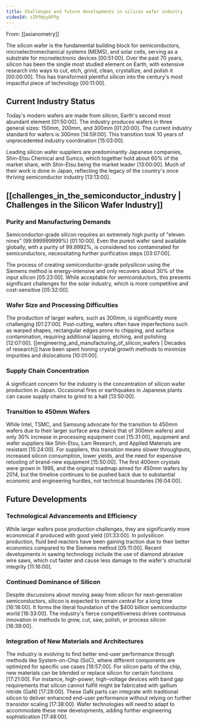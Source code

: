 ```yaml
---
title: Challenges and future developments in silicon wafer industry
videoId: sIRfWyyOFPg
---
```


From: [[asianometry]] <br/> 

The silicon wafer is the fundamental building block for semiconductors, microelectromechanical systems (MEMS), and solar cells, serving as a substrate for microelectronic devices <a class="yt-timestamp" data-t="00:51:00">[00:51:00]</a>. Over the past 70 years, silicon has been the single most studied element on Earth, with extensive research into ways to cut, etch, grind, clean, crystallize, and polish it <a class="yt-timestamp" data-t="00:00:00">[00:00:00]</a>. This has transformed plentiful silicon into the century's most impactful piece of technology <a class="yt-timestamp" data-t="00:11:00">[00:11:00]</a>.

## Current Industry Status

Today's modern wafers are made from silicon, Earth's second most abundant element <a class="yt-timestamp" data-t="01:50:00">[01:50:00]</a>. The industry produces wafers in three general sizes: 150mm, 200mm, and 300mm <a class="yt-timestamp" data-t="01:20:00">[01:20:00]</a>. The current industry standard for wafers is 300mm <a class="yt-timestamp" data-t="14:59:00">[14:59:00]</a>. This transition took 10 years of unprecedented industry coordination <a class="yt-timestamp" data-t="15:03:00">[15:03:00]</a>.

Leading silicon wafer suppliers are predominantly Japanese companies, Shin-Etsu Chemical and Sumco, which together hold about 60% of the market share, with Shin-Etsu being the market leader <a class="yt-timestamp" data-t="13:00:00">[13:00:00]</a>. Much of their work is done in Japan, reflecting the legacy of the country's once thriving semiconductor industry <a class="yt-timestamp" data-t="13:13:00">[13:13:00]</a>.

## [[challenges_in_the_semiconductor_industry | Challenges in the Silicon Wafer Industry]]

### Purity and Manufacturing Demands
Semiconductor-grade silicon requires an extremely high purity of "eleven nines" (99.999999999%) <a class="yt-timestamp" data-t="01:10:00">[01:10:00]</a>. Even the purest wafer sand available globally, with a purity of 99.9992%, is considered too contaminated for semiconductors, necessitating further purification steps <a class="yt-timestamp" data-t="03:07:00">[03:07:00]</a>.

The process of creating semiconductor-grade polysilicon using the Siemens method is energy-intensive and only recovers about 30% of the input silicon <a class="yt-timestamp" data-t="05:23:00">[05:23:00]</a>. While acceptable for semiconductors, this presents significant challenges for the solar industry, which is more competitive and cost-sensitive <a class="yt-timestamp" data-t="05:32:00">[05:32:00]</a>.

### Wafer Size and Processing Difficulties
The production of larger wafers, such as 300mm, is significantly more challenging <a class="yt-timestamp" data-t="01:27:00">[01:27:00]</a>. Post-cutting, wafers often have imperfections such as warped shapes, rectangular edges prone to chipping, and surface contamination, requiring additional lapping, etching, and polishing <a class="yt-timestamp" data-t="12:07:00">[12:07:00]</a>. [[engineering_and_manufacturing_of_silicon_wafers | Decades of research]] have been spent honing crystal growth methods to minimize impurities and dislocations <a class="yt-timestamp" data-t="10:01:00">[10:01:00]</a>.

### Supply Chain Concentration
A significant concern for the industry is the concentration of silicon wafer production in Japan. Occasional fires or earthquakes in Japanese plants can cause supply chains to grind to a halt <a class="yt-timestamp" data-t="13:50:00">[13:50:00]</a>.

### Transition to 450mm Wafers
While Intel, TSMC, and Samsung advocate for the transition to 450mm wafers due to their larger surface area (twice that of 300mm wafers) and only 30% increase in processing equipment cost <a class="yt-timestamp" data-t="15:31:00">[15:31:00]</a>, equipment and wafer suppliers like Shin-Etsu, Lam Research, and Applied Materials are resistant <a class="yt-timestamp" data-t="15:24:00">[15:24:00]</a>. For suppliers, this transition means slower throughputs, increased silicon consumption, lower yields, and the need for expensive retooling of brand-new equipment <a class="yt-timestamp" data-t="15:50:00">[15:50:00]</a>. The first 400mm crystals were grown in 1995, and the original roadmap aimed for 450mm wafers by 2014, but the timeline continues to be pushed back due to substantial economic and engineering hurdles, not technical boundaries <a class="yt-timestamp" data-t="16:04:00">[16:04:00]</a>.

## Future Developments

### Technological Advancements and Efficiency
While larger wafers pose production challenges, they are significantly more economical if produced with good yield <a class="yt-timestamp" data-t="01:33:00">[01:33:00]</a>. In polysilicon production, fluid bed reactors have been gaining traction due to their better economics compared to the Siemens method <a class="yt-timestamp" data-t="05:11:00">[05:11:00]</a>. Recent developments in sawing technology include the use of diamond abrasive wire saws, which cut faster and cause less damage to the wafer's structural integrity <a class="yt-timestamp" data-t="11:16:00">[11:16:00]</a>.

### Continued Dominance of Silicon
Despite discussions about moving away from silicon for next-generation semiconductors, silicon is expected to remain central for a long time <a class="yt-timestamp" data-t="16:18:00">[16:18:00]</a>. It forms the literal foundation of the $400 billion semiconductor world <a class="yt-timestamp" data-t="16:33:00">[16:33:00]</a>. The industry's fierce competitiveness drives continuous innovation in methods to grow, cut, saw, polish, or process silicon <a class="yt-timestamp" data-t="16:39:00">[16:39:00]</a>.

### Integration of New Materials and Architectures
The industry is evolving to find better end-user performance through methods like System-on-Chip (SoC), where different components are optimized for specific use cases <a class="yt-timestamp" data-t="16:57:00">[16:57:00]</a>. For silicon parts of the chip, new materials can be blended or replace silicon for certain functions <a class="yt-timestamp" data-t="17:21:00">[17:21:00]</a>. For instance, high-power, high-voltage devices with band gap requirements that silicon cannot fulfill might be fabricated with gallium nitride (GaN) <a class="yt-timestamp" data-t="17:28:00">[17:28:00]</a>. These GaN parts can integrate with traditional silicon to deliver enhanced end-user performance without relying on further transistor scaling <a class="yt-timestamp" data-t="17:38:00">[17:38:00]</a>. Wafer technologies will need to adapt to accommodate these new developments, adding further engineering sophistication <a class="yt-timestamp" data-t="17:48:00">[17:48:00]</a>.